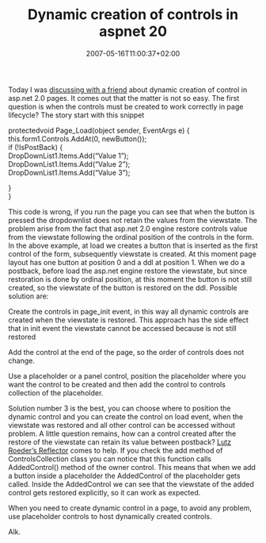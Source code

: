 ﻿---
title: "Dynamic creation of controls in aspnet 20"
description: ""
date: 2007-05-16T11:00:37+02:00
draft: false
tags: [ASPNET]
categories: [ASPNET]
---
Today I was [discussing with a friend](http://blogs.ugidotnet.org/crad/archive/2007/05/16/78405.aspx) about dynamic creation of control in asp.net 2.0 pages. It comes out that the matter is not so easy. The first question is when the controls must be created to work correctly in page lifecycle? The story start with this snippet

protectedvoid  Page\_Load(object  sender,  EventArgs  e)  {  
this.form1.Controls.AddAt(0,  newButton());  
if  (!IsPostBack)  {  
        DropDownList1.Items.Add(“Value  1”);  
        DropDownList1.Items.Add(“Value  2”);  
        DropDownList1.Items.Add(“Value  3”);  
  
  }  
}

This code is wrong, if you run the page you can see that when the button is pressed the dropdownlist does not retain the values from the viewstate. The problem arise from the fact that asp.net 2.0 engine restore controls value from the viewstate following the ordinal position of the controls in the form. In the above example, at load we creates a button that is inserted as the first control of the form, subsequently viewstate is created. At this moment page layout has one button at position 0 and a ddl at position 1. When we do a postback, before load the asp.net engine restore the viewstate, but since restoration is done by ordinal position, at this moment the button is not still created, so the viewstate of the button is restored on the ddl. Possible solution are:

Create  the controls in page\_init event, in this way all dynamic controls are created when the viewstate is restored. This approach has the side effect that in init event the viewstate cannot be accessed because is not still restored

Add the control at the end of the page, so the order of controls does not change.

Use a placeholder or a panel control, position the placeholder where you want the control to be created and then add the control to controls collection of the placeholder.

Solution number 3 is the best, you can choose where to position the dynamic control and you can create the control on load event, when the viewstate was restored and all other control can be accessed without problem. A little question remains, how can a control created after the restore of the viewstate can retain its value between postback? [Lutz Roeder’s Reflector](http://www.aisto.com/roeder/dotnet/) comes to help. If you check the add method of ControlsCollection class you can notice that this function calls AddedControl() method of the owner control. This means that when we add a button inside a placeholder the AddedControl of the placeholder gets called. Inside the AddedControl we can see that the viewstate of the added control gets restored explicitly, so it can work as expected.

When you need to create dynamic control in a page, to avoid any problem, use placeholder controls to host dynamically created controls.

Alk.
